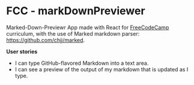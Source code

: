 # FCC - markDownPreviewer


Marked-Down-Previewr App made with React for <a href='https://www.freecodecamp.com'>FreeCodeCamp</a> curriculum, with the use of Marked markdown parser: https://github.com/chjj/marked.

<strong>User stories</strong>
<ul>
<li>I can type GitHub-flavored Markdown into a text area.
<li>I can see a preview of the output of my markdown that is updated as I type.
</ul>
